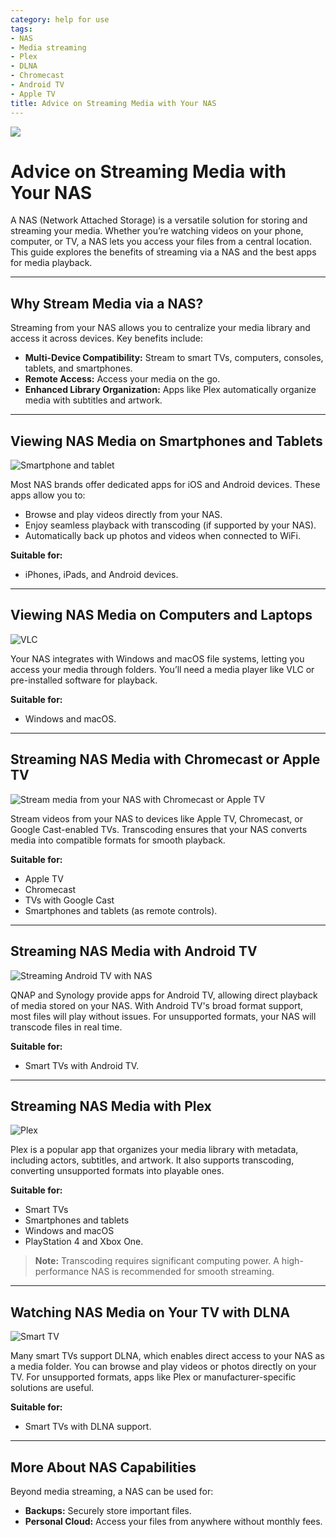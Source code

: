 ```yaml
---
category: help for use
tags:
- NAS
- Media streaming
- Plex
- DLNA
- Chromecast
- Android TV
- Apple TV
title: Advice on Streaming Media with Your NAS
---
```

![](/assets/images/nas/ccbe158cf308caa9be89142b8a670b54.jpeg)

# Advice on Streaming Media with Your NAS

A NAS (Network Attached Storage) is a versatile solution for storing and streaming your media. Whether you’re watching videos on your phone, computer, or TV, a NAS lets you access your files from a central location. This guide explores the benefits of streaming via a NAS and the best apps for media playback.

---

## Why Stream Media via a NAS?

Streaming from your NAS allows you to centralize your media library and access it across devices. Key benefits include:

- **Multi-Device Compatibility:** Stream to smart TVs, computers, consoles, tablets, and smartphones.  
- **Remote Access:** Access your media on the go.  
- **Enhanced Library Organization:** Apps like Plex automatically organize media with subtitles and artwork.  

---

## Viewing NAS Media on Smartphones and Tablets

![Smartphone and tablet](/assets/images/nas/b2f5ae88c28ade5b7b8e76147c6ca106.jpeg)

Most NAS brands offer dedicated apps for iOS and Android devices. These apps allow you to:

- Browse and play videos directly from your NAS.  
- Enjoy seamless playback with transcoding (if supported by your NAS).  
- Automatically back up photos and videos when connected to WiFi.  

**Suitable for:**  
- iPhones, iPads, and Android devices.

---

## Viewing NAS Media on Computers and Laptops

![VLC](/assets/images/nas/ab8dcbb3a298055f5707628cf3b16e9e.jpeg)

Your NAS integrates with Windows and macOS file systems, letting you access your media through folders. You’ll need a media player like VLC or pre-installed software for playback.

**Suitable for:**  
- Windows and macOS.

---

## Streaming NAS Media with Chromecast or Apple TV

![Stream media from your NAS with Chromecast or Apple TV](/assets/images/nas/db430b7e700984bb6e2c078406e83659.jpeg)

Stream videos from your NAS to devices like Apple TV, Chromecast, or Google Cast-enabled TVs. Transcoding ensures that your NAS converts media into compatible formats for smooth playback.

**Suitable for:**  
- Apple TV  
- Chromecast  
- TVs with Google Cast  
- Smartphones and tablets (as remote controls).

---

## Streaming NAS Media with Android TV

![Streaming Android TV with NAS](/assets/images/nas/a7cf24b1718f79da967b1089b0459703.jpeg)

QNAP and Synology provide apps for Android TV, allowing direct playback of media stored on your NAS. With Android TV's broad format support, most files will play without issues. For unsupported formats, your NAS will transcode files in real time.

**Suitable for:**  
- Smart TVs with Android TV.

---

## Streaming NAS Media with Plex

![Plex](/assets/images/nas/f3539c1fc190117071f7bd3d4fd963c6.jpeg)

Plex is a popular app that organizes your media library with metadata, including actors, subtitles, and artwork. It also supports transcoding, converting unsupported formats into playable ones.

**Suitable for:**  
- Smart TVs  
- Smartphones and tablets  
- Windows and macOS  
- PlayStation 4 and Xbox One.

> **Note:** Transcoding requires significant computing power. A high-performance NAS is recommended for smooth streaming.

---

## Watching NAS Media on Your TV with DLNA

![Smart TV](/assets/images/nas/b6b951cdcb3c73bbde4a00dc6b1dce9b.jpeg)

Many smart TVs support DLNA, which enables direct access to your NAS as a media folder. You can browse and play videos or photos directly on your TV. For unsupported formats, apps like Plex or manufacturer-specific solutions are useful.

**Suitable for:**  
- Smart TVs with DLNA support.

---

## More About NAS Capabilities

Beyond media streaming, a NAS can be used for:

- **Backups:** Securely store important files.  
- **Personal Cloud:** Access your files from anywhere without monthly fees.
